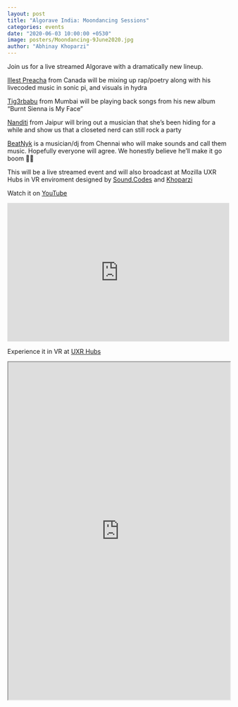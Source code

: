 ```yaml
---
layout: post
title: "Algorave India: Moondancing Sessions"
categories: events
date: "2020-06-03 10:00:00 +0530"
image: posters/Moondancing-9June2020.jpg
author: "Abhinay Khoparzi"
---
```


Join us for a live streamed Algorave with a dramatically new lineup.

[Illest Preacha](https://www.instagram.com/illestpreacha/) from Canada will be mixing up rap/poetry along with his livecoded music in sonic pi, and visuals in hydra

[Tig3rbabu](https://instagram.com/tig3rbabu) from Mumbai will be playing back songs from his new album “Burnt Sienna is My Face”

[Nanditi](https://instagram.com/nanditi.k) from Jaipur will bring out a musician that she’s been hiding for a while and show us that a closeted nerd can still rock a party

[BeatNyk](https://instagram.com/beatnyk) is a musician/dj from Chennai who will make sounds and call them music. Hopefully everyone will agree. We honestly believe he’ll make it go boom 👊🏽

This will be a live streamed event and will also broadcast at Mozilla UXR Hubs in VR enviroment designed by [Sound.Codes](https://instagram.com/sound.codes) and [Khoparzi](https://instagram.com/khoparzi)

Watch it on [YouTube](http://youtube.com/eulerroom)

<iframe width="100%" height="315" src="https://www.youtube.com/embed/RkyYrmxiczQ" frameborder="0" allow="accelerometer; autoplay; encrypted-media; gyroscope; picture-in-picture" allowfullscreen></iframe>

Experience it in VR at [UXR Hubs](https://hubs.mozilla.com/QhEUcmn/excited-crazy-gathering)

<iframe src="https://hubs.mozilla.com/QhEUcmn/excited-crazy-gathering/?embed_token=18948b55e97ba47e2877f3cd91d75b1d" style="width: 100%; height: 768px;" allow="microphone; camera; vr; speaker;"></iframe>
